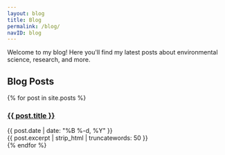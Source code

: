 ```yaml
---
layout: blog
title: Blog
permalink: /blog/
navID: blog
---
```


Welcome to my blog! Here you'll find my latest posts about environmental science, research, and more.

<div class="blog-content">
  <h2>Blog Posts</h2>
  
  <div class="post-list">
    {% for post in site.posts %}
      <article class="post-item">
        <h3 class="post-title">
          <a href="{{ post.url | relative_url }}">{{ post.title }}</a>
        </h3>
        <div class="post-meta">
          <time datetime="{{ post.date | date_to_xmlschema }}">{{ post.date | date: "%B %-d, %Y" }}</time>
        </div>
        <div class="post-excerpt">
          {{ post.excerpt | strip_html | truncatewords: 50 }}
        </div>
      </article>
    {% endfor %}
  </div>
</div> 